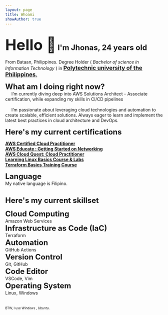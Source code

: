 ```yaml
---
layout: page
title: Whoami
showAuthor: true
---
```

<font size="7">Hello :wave:</font>
<font size="5">I'm Jhonas, 24 years old</font>
---
From Bataan, Philippines. Degree Holder ( _Bachelor of science in Information Technology_ ) in <font size = "4">
<a href="https://www.pup.edu.ph/">**Polytechnic university of the Philippines**.</a></font> <br>

<font size="5">**What am I doing right now?**<br></font>
&nbsp;&nbsp;&nbsp;&nbsp;&nbsp;I’m currently diving deep into AWS Solutions Architect - Associate certification, while expanding my skills in CI/CD pipelines <br><br> 
&nbsp;&nbsp;&nbsp;&nbsp;&nbsp;I’m passionate about leveraging cloud technologies and automation to create scalable, efficient solutions. Always eager to learn and implement the latest best practices in cloud architecture and DevOps.<br>

<font size="5">**Here's my current certifications**<br></font>

<a href="https://www.credly.com/badges/8bd8cc38-b84a-444a-94df-f473af9b8a9e/public_url">**AWS Certified Cloud Practitioner**</a> <br>
<a href="https://www.credly.com/badges/1cb1fd73-961c-4ac9-8dd1-b2f52b94fc24/public_url">**AWS Educate : Getting Started on Networking**</a></font> <br>
<a href="https://www.credly.com/badges/f8db6af8-f91d-46ac-a56c-2d7768f665bd/public_url">**AWS Cloud Quest: Cloud Practitioner**</a></font> <br>
<a href="https://learn.kodekloud.com/user/certificate/77f9e850-c1f1-4a55-bf96-e3a39739cb52">**Learning Linux Basics Course & Labs**</a></font> <br>
<a href="https://learn.kodekloud.com/certificate/cda90eff-33e8-48bc-8dcc-3e6087d1da81">**Terraform Basics Training Course**</a></font> <br>

<font size="5">**Language**<br></font>
My native language is Filipino. <br><br>

<font size="5">**Here's my current skillset**<br></font>

<font size="5">**Cloud Computing**<br></font>
Amazon Web Services <br>
<font size="5">**Infrastructure as Code (IaC)**<br></font>
Terraform <br>
<font size="5">**Automation**<br></font>
GitHub Actions <br>
<font size="5">**Version Control**<br></font>
Git, GitHub <br>
<font size="5">**Code Editor**<br></font>
VSCode, Vim<br>
<font size="5">**Operating System**<br></font>
Linux, Windows<br><br><br>
<font size ="1">BTW, I use *Windows* , *Ubuntu*. </font>
